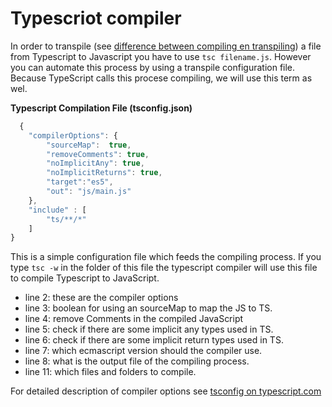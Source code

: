 # Typescriot compiler

In order to transpile (see [difference between compiling en transpiling](http://www.geekhours.com/2017/03/08/difference-compiling-transpiling/)) a file from Typescript to Javascript you have to use `tsc filename.js`. However you can automate this process by using a transpile configuration file. Because TypeScript calls this procese compiling, we will use this term as wel.

**Typescript Compilation File (tsconfig.json)**

```js
  {
    "compilerOptions": {
        "sourceMap":  true,
        "removeComments": true,
        "noImplicitAny": true,
        "noImplicitReturns": true,
        "target":"es5",
        "out": "js/main.js"
    },
    "include" : [
        "ts/**/*"
    ]
}
```

This is a simple configuration file which feeds the compiling process. If you type `tsc -w` in the folder of this file the typescript compiler will use this file to compile Typescript to JavaScript. 

- line 2: these are the compiler options
- line 3: boolean for using an sourceMap to map the JS to TS. 
- line 4: remove Comments in the compiled JavaScript
- line 5: check if there are some implicit any types used in TS.
- line 6: check if there are some implicit return types used in TS.
- line 7: which ecmascript version should the compiler use.
- line 8: what is the output file of the compiling process.
- line 11: which files and folders to compile.

For detailed description of compiler options see [tsconfig on typescript.com](https://www.typescriptlang.org/docs/handbook/tsconfig-json.html)